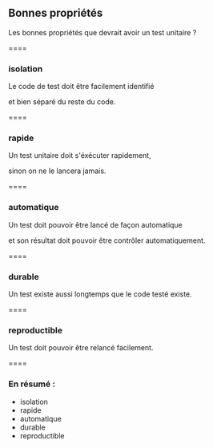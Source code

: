 ## Bonnes propriétés
Les bonnes propriétés que devrait avoir un test unitaire ?

====
### isolation
Le code de test doit être facilement identifié 

et bien séparé du reste du code.

====
### rapide
Un test unitaire doit s'éxécuter rapidement, 

sinon on ne le lancera jamais.

====
### automatique
Un test doit pouvoir être lancé de façon automatique 

et son résultat doit pouvoir être contrôler automatiquement.

====
### durable
Un test existe aussi longtemps que le code testé existe.

====
### reproductible
Un test doit pouvoir être relancé facilement.

====
### En résumé :
- isolation
- rapide
- automatique
- durable
- reproductible